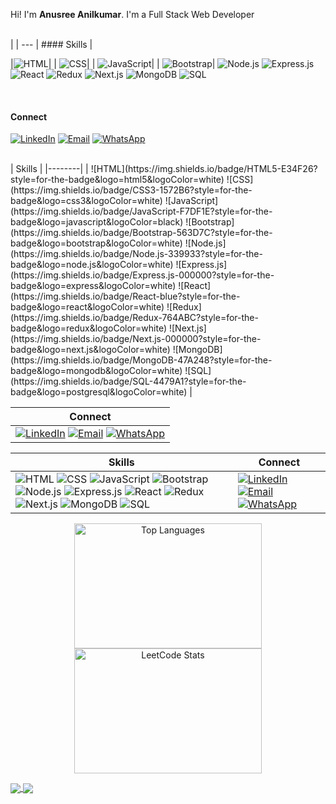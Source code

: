 Hi! I'm **Anusree Anilkumar**. I'm a Full Stack Web Developer

<br/>
| |
---
| #### Skills |

 
 |![HTML](https://img.shields.io/badge/HTML5-E34F26?style=for-the-badge&logo=html5&logoColor=white)|
| ![CSS](https://img.shields.io/badge/CSS3-1572B6?style=for-the-badge&logo=css3&logoColor=white)|
| ![JavaScript](https://img.shields.io/badge/JavaScript-F7DF1E?style=for-the-badge&logo=javascript&logoColor=black)|
| ![Bootstrap](https://img.shields.io/badge/Bootstrap-563D7C?style=for-the-badge&logo=bootstrap&logoColor=white)|
 ![Node.js](https://img.shields.io/badge/Node.js-339933?style=for-the-badge&logo=node.js&logoColor=white)
  ![Express.js](https://img.shields.io/badge/Express.js-000000?style=for-the-badge&logo=express&logoColor=white)
 ![React](https://img.shields.io/badge/React-blue?style=for-the-badge&logo=react&logoColor=white)
 ![Redux](https://img.shields.io/badge/Redux-764ABC?style=for-the-badge&logo=redux&logoColor=white)
  ![Next.js](https://img.shields.io/badge/Next.js-000000?style=for-the-badge&logo=next.js&logoColor=white)
  ![MongoDB](https://img.shields.io/badge/MongoDB-47A248?style=for-the-badge&logo=mongodb&logoColor=white)
  ![SQL](https://img.shields.io/badge/SQL-4479A1?style=for-the-badge&logo=postgresql&logoColor=white)

<br/>

#### Connect
[![LinkedIn](https://img.shields.io/badge/LinkedIn-0077B5?style=for-the-badge&logo=linkedin&logoColor=white)](https://www.linkedin.com/in/anusree-anilkumar-6154s/)
[![Email](https://img.shields.io/badge/Email-E34F26?style=for-the-badge&logo=gmail&logoColor=white)](mailto:anilkumar113anusree@gmail.com)
[![WhatsApp](https://img.shields.io/badge/WhatsApp-339933?style=for-the-badge&logo=whatsapp&logoColor=white)](https://wa.me/919699973230)

<br/>
| Skills |
|--------|
| ![HTML](https://img.shields.io/badge/HTML5-E34F26?style=for-the-badge&logo=html5&logoColor=white)  ![CSS](https://img.shields.io/badge/CSS3-1572B6?style=for-the-badge&logo=css3&logoColor=white)  ![JavaScript](https://img.shields.io/badge/JavaScript-F7DF1E?style=for-the-badge&logo=javascript&logoColor=black)  ![Bootstrap](https://img.shields.io/badge/Bootstrap-563D7C?style=for-the-badge&logo=bootstrap&logoColor=white)  ![Node.js](https://img.shields.io/badge/Node.js-339933?style=for-the-badge&logo=node.js&logoColor=white)  ![Express.js](https://img.shields.io/badge/Express.js-000000?style=for-the-badge&logo=express&logoColor=white)  ![React](https://img.shields.io/badge/React-blue?style=for-the-badge&logo=react&logoColor=white)  ![Redux](https://img.shields.io/badge/Redux-764ABC?style=for-the-badge&logo=redux&logoColor=white)  ![Next.js](https://img.shields.io/badge/Next.js-000000?style=for-the-badge&logo=next.js&logoColor=white)  ![MongoDB](https://img.shields.io/badge/MongoDB-47A248?style=for-the-badge&logo=mongodb&logoColor=white)  ![SQL](https://img.shields.io/badge/SQL-4479A1?style=for-the-badge&logo=postgresql&logoColor=white) |

| Connect |
|--|
| [![LinkedIn](https://img.shields.io/badge/LinkedIn-0077B5?style=for-the-badge&logo=linkedin&logoColor=white)](https://www.linkedin.com/in/anusree-anilkumar-6154s/) [![Email](https://img.shields.io/badge/Email-E34F26?style=for-the-badge&logo=gmail&logoColor=white)](mailto:anilkumar113anusree@gmail.com) [![WhatsApp](https://img.shields.io/badge/WhatsApp-339933?style=for-the-badge&logo=whatsapp&logoColor=white)](https://wa.me/919699973230) |


| Skills | Connect|
|--------|------|
| ![HTML](https://img.shields.io/badge/HTML5-E34F26?style=for-the-badge&logo=html5&logoColor=white) ![CSS](https://img.shields.io/badge/CSS3-1572B6?style=for-the-badge&logo=css3&logoColor=white) ![JavaScript](https://img.shields.io/badge/JavaScript-F7DF1E?style=for-the-badge&logo=javascript&logoColor=black) ![Bootstrap](https://img.shields.io/badge/Bootstrap-563D7C?style=for-the-badge&logo=bootstrap&logoColor=white) ![Node.js](https://img.shields.io/badge/Node.js-339933?style=for-the-badge&logo=node.js&logoColor=white) ![Express.js](https://img.shields.io/badge/Express.js-000000?style=for-the-badge&logo=express&logoColor=white) ![React](https://img.shields.io/badge/React-blue?style=for-the-badge&logo=react&logoColor=white) ![Redux](https://img.shields.io/badge/Redux-764ABC?style=for-the-badge&logo=redux&logoColor=white) ![Next.js](https://img.shields.io/badge/Next.js-000000?style=for-the-badge&logo=next.js&logoColor=white) ![MongoDB](https://img.shields.io/badge/MongoDB-47A248?style=for-the-badge&logo=mongodb&logoColor=white) ![SQL](https://img.shields.io/badge/SQL-4479A1?style=for-the-badge&logo=postgresql&logoColor=white) |[![LinkedIn](https://img.shields.io/badge/LinkedIn-0077B5?style=for-the-badge&logo=linkedin&logoColor=white)](https://www.linkedin.com/in/anusree-anilkumar-6154s/) [![Email](https://img.shields.io/badge/Email-E34F26?style=for-the-badge&logo=gmail&logoColor=white)](mailto:anilkumar113anusree@gmail.com)[![WhatsApp](https://img.shields.io/badge/WhatsApp-339933?style=for-the-badge&logo=whatsapp&logoColor=white)](https://wa.me/919699973230) |


<p align="center">
 <img alt="Top Languages" align="center" src="https://github-readme-stats.vercel.app/api/top-langs/?username=Anusree6154s&layout=compact" height="200" width="300"/>
 <a href="https://leetcode.com/u/anilkumaranusree113/">
 <img alt="LeetCode Stats" align="center" src="https://leetcard.jacoblin.cool/JacobLinCool?theme=light&font=Montserrat&ext=contest" height="200" width="300" />
 </a>
</p>
  

<a href="https://github.com/anuraghazra/github-readme-stats">
  <img align="center" src="https://github-readme-stats.vercel.app/api/pin/?username=anuraghazra&repo=github-readme-stats&theme=buefy" />
</a>
<a href="https://github.com/anuraghazra/anuraghazra.github.io">
  <img align="center" src="https://github-readme-stats.vercel.app/api/pin/?username=anuraghazra&repo=anuraghazra.github.io&theme=buefy" />
</a>
<!--
**Anusree6154s/Anusree6154s** is a ✨ _special_ ✨ repository because its `README.md` (this file) appears on your GitHub profile.

Here are some ideas to get you started:

- 🔭 I’m currently working on ...
- 🌱 I’m currently learning ...
- 👯 I’m looking to collaborate on ...
- 🤔 I’m looking for help with ...
- 💬 Ask me about ...
- 📫 How to reach me: ...
- 😄 Pronouns: ...
- ⚡ Fun fact: ...
-->
